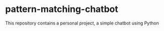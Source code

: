 # pattern-matching-chatbot
This repository contains a personal project, a simple chatbot using Python
